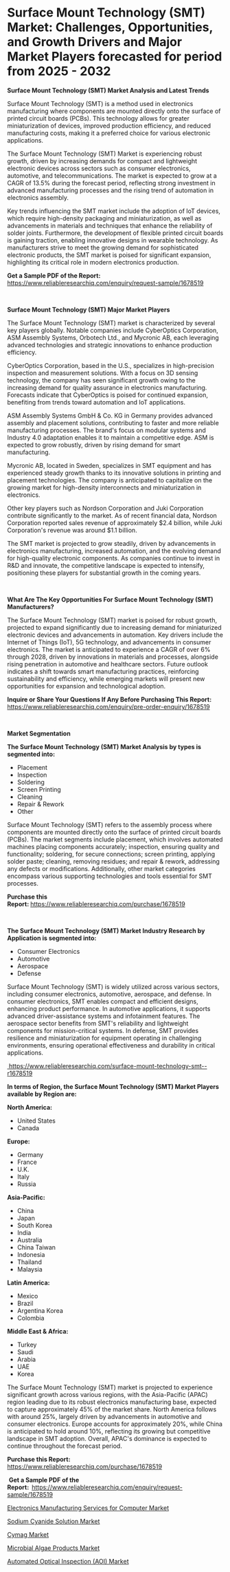 <p><h1>Surface Mount Technology (SMT) Market: Challenges, Opportunities, and Growth Drivers and Major Market Players forecasted for period from 2025 - 2032</h1></p><p><strong>Surface Mount Technology (SMT) Market Analysis and Latest Trends</strong></p>
<p><p>Surface Mount Technology (SMT) is a method used in electronics manufacturing where components are mounted directly onto the surface of printed circuit boards (PCBs). This technology allows for greater miniaturization of devices, improved production efficiency, and reduced manufacturing costs, making it a preferred choice for various electronic applications.</p><p>The Surface Mount Technology (SMT) Market is experiencing robust growth, driven by increasing demands for compact and lightweight electronic devices across sectors such as consumer electronics, automotive, and telecommunications. The market is expected to grow at a CAGR of 13.5% during the forecast period, reflecting strong investment in advanced manufacturing processes and the rising trend of automation in electronics assembly.</p><p>Key trends influencing the SMT market include the adoption of IoT devices, which require high-density packaging and miniaturization, as well as advancements in materials and techniques that enhance the reliability of solder joints. Furthermore, the development of flexible printed circuit boards is gaining traction, enabling innovative designs in wearable technology. As manufacturers strive to meet the growing demand for sophisticated electronic products, the SMT market is poised for significant expansion, highlighting its critical role in modern electronics production.</p></p>
<p><strong>Get a Sample PDF of the Report:&nbsp;</strong> <a href="https://www.reliableresearchiq.com/enquiry/request-sample/1678519?utm_campaign=1877&utm_medium=2&utm_source=Github&utm_content=ia&utm_term=24032025&utm_id=surface-mount-technology-smt">https://www.reliableresearchiq.com/enquiry/request-sample/1678519</a></p>
<p>&nbsp;</p>
<p><strong>Surface Mount Technology (SMT) Major Market Players</strong></p>
<p><p>The Surface Mount Technology (SMT) market is characterized by several key players globally. Notable companies include CyberOptics Corporation, ASM Assembly Systems, Orbotech Ltd., and Mycronic AB, each leveraging advanced technologies and strategic innovations to enhance production efficiency.</p><p>CyberOptics Corporation, based in the U.S., specializes in high-precision inspection and measurement solutions. With a focus on 3D sensing technology, the company has seen significant growth owing to the increasing demand for quality assurance in electronics manufacturing. Forecasts indicate that CyberOptics is poised for continued expansion, benefiting from trends toward automation and IoT applications.</p><p>ASM Assembly Systems GmbH & Co. KG in Germany provides advanced assembly and placement solutions, contributing to faster and more reliable manufacturing processes. The brand's focus on modular systems and Industry 4.0 adaptation enables it to maintain a competitive edge. ASM is expected to grow robustly, driven by rising demand for smart manufacturing.</p><p>Mycronic AB, located in Sweden, specializes in SMT equipment and has experienced steady growth thanks to its innovative solutions in printing and placement technologies. The company is anticipated to capitalize on the growing market for high-density interconnects and miniaturization in electronics.</p><p>Other key players such as Nordson Corporation and Juki Corporation contribute significantly to the market. As of recent financial data, Nordson Corporation reported sales revenue of approximately $2.4 billion, while Juki Corporation's revenue was around $1.1 billion.</p><p>The SMT market is projected to grow steadily, driven by advancements in electronics manufacturing, increased automation, and the evolving demand for high-quality electronic components. As companies continue to invest in R&D and innovate, the competitive landscape is expected to intensify, positioning these players for substantial growth in the coming years.</p></p>
<p>&nbsp;</p>
<p><strong>What Are The Key Opportunities For Surface Mount Technology (SMT) Manufacturers?</strong></p>
<p><p>The Surface Mount Technology (SMT) market is poised for robust growth, projected to expand significantly due to increasing demand for miniaturized electronic devices and advancements in automation. Key drivers include the Internet of Things (IoT), 5G technology, and advancements in consumer electronics. The market is anticipated to experience a CAGR of over 6% through 2028, driven by innovations in materials and processes, alongside rising penetration in automotive and healthcare sectors. Future outlook indicates a shift towards smart manufacturing practices, reinforcing sustainability and efficiency, while emerging markets will present new opportunities for expansion and technological adoption.</p></p>
<p><strong>Inquire or Share Your Questions If Any Before Purchasing This Report:</strong> <a href="https://www.reliableresearchiq.com/enquiry/pre-order-enquiry/1678519?utm_campaign=1877&utm_medium=2&utm_source=Github&utm_content=ia&utm_term=24032025&utm_id=surface-mount-technology-smt">https://www.reliableresearchiq.com/enquiry/pre-order-enquiry/1678519</a></p>
<p>&nbsp;</p>
<p><strong>Market Segmentation</strong></p>
<p><strong>The Surface Mount Technology (SMT) Market Analysis by types is segmented into:</strong></p>
<p><ul><li>Placement</li><li>Inspection</li><li>Soldering</li><li>Screen Printing</li><li>Cleaning</li><li>Repair & Rework</li><li>Other</li></ul></p>
<p><p>Surface Mount Technology (SMT) refers to the assembly process where components are mounted directly onto the surface of printed circuit boards (PCBs). The market segments include placement, which involves automated machines placing components accurately; inspection, ensuring quality and functionality; soldering, for secure connections; screen printing, applying solder paste; cleaning, removing residues; and repair & rework, addressing any defects or modifications. Additionally, other market categories encompass various supporting technologies and tools essential for SMT processes.</p></p>
<p><strong>Purchase this Report:&nbsp;</strong><a href="https://www.reliableresearchiq.com/purchase/1678519?utm_campaign=1877&utm_medium=2&utm_source=Github&utm_content=ia&utm_term=24032025&utm_id=surface-mount-technology-smt">https://www.reliableresearchiq.com/purchase/1678519</a></p>
<p>&nbsp;</p>
<p><strong>The Surface Mount Technology (SMT) Market Industry Research by Application is segmented into:</strong></p>
<p><ul><li>Consumer Electronics</li><li>Automotive</li><li>Aerospace</li><li>Defense</li></ul></p>
<p><p>Surface Mount Technology (SMT) is widely utilized across various sectors, including consumer electronics, automotive, aerospace, and defense. In consumer electronics, SMT enables compact and efficient designs, enhancing product performance. In automotive applications, it supports advanced driver-assistance systems and infotainment features. The aerospace sector benefits from SMT's reliability and lightweight components for mission-critical systems. In defense, SMT provides resilience and miniaturization for equipment operating in challenging environments, ensuring operational effectiveness and durability in critical applications.</p></p>
<p><a href="https://www.reliableresearchiq.com/surface-mount-technology-smt--r1678519?utm_campaign=1877&utm_medium=2&utm_source=Github&utm_content=ia&utm_term=24032025&utm_id=surface-mount-technology-smt">&nbsp;https://www.reliableresearchiq.com/surface-mount-technology-smt--r1678519</a></p>
<p><strong>In terms of Region, the Surface Mount Technology (SMT) Market Players available by Region are:</strong></p>
<p>
    <p> <strong> North America: </strong>
        <ul>
            <li>United States</li>
            <li>Canada</li>
        </ul>
        </p> 
    <p> <strong> Europe: </strong>
        <ul>
            <li>Germany</li>
            <li>France</li>
            <li>U.K.</li>
            <li>Italy</li>
            <li>Russia</li>
        </ul>
        </p> 
    <p> <strong> Asia-Pacific: </strong>
        <ul>
            <li>China</li>
            <li>Japan</li>
            <li>South Korea</li>
            <li>India</li>
            <li>Australia</li>
            <li>China Taiwan</li>
            <li>Indonesia</li>
            <li>Thailand</li>
            <li>Malaysia</li>
        </ul>
        </p> 
    <p> <strong> Latin America: </strong>
        <ul>
            <li>Mexico</li>
            <li>Brazil</li>
            <li>Argentina Korea</li>
            <li>Colombia</li>
        </ul>
        </p> 
    <p> <strong> Middle East & Africa: </strong>
        <ul>
            <li>Turkey</li>
            <li>Saudi</li>
            <li>Arabia</li>
            <li>UAE</li>
            <li>Korea</li>
        </ul>
    </p>
    </p>
<p><p>The Surface Mount Technology (SMT) market is projected to experience significant growth across various regions, with the Asia-Pacific (APAC) region leading due to its robust electronics manufacturing base, expected to capture approximately 45% of the market share. North America follows with around 25%, largely driven by advancements in automotive and consumer electronics. Europe accounts for approximately 20%, while China is anticipated to hold around 10%, reflecting its growing but competitive landscape in SMT adoption. Overall, APAC's dominance is expected to continue throughout the forecast period.</p></p>
<p><strong>Purchase this Report: </strong><a href="https://www.reliableresearchiq.com/purchase/1678519?utm_campaign=1877&utm_medium=2&utm_source=Github&utm_content=ia&utm_term=24032025&utm_id=surface-mount-technology-smt">https://www.reliableresearchiq.com/purchase/1678519</a></p>
<p>&nbsp;<strong>Get a Sample PDF of the Report:&nbsp;&nbsp;</strong><a href="https://www.reliableresearchiq.com/enquiry/request-sample/1678519?utm_campaign=1877&utm_medium=2&utm_source=Github&utm_content=ia&utm_term=24032025&utm_id=surface-mount-technology-smt">https://www.reliableresearchiq.com/enquiry/request-sample/1678519</a></p>
<p><strong></strong></p>
<p><p><a href="https://github.com/drissahrouk/Market-Research-Report-List-1/blob/main/electronics-manufacturing-services-for-computer-market.md?utm_campaign=1877&utm_medium=2&utm_source=Github&utm_content=ia&utm_term=24032025&utm_id=surface-mount-technology-smt">Electronics Manufacturing Services for Computer Market</a></p><p><a href="https://github.com/haklagjbj/Market-Research-Report-List-1/blob/main/sodium-cyanide-solution-market.md?utm_campaign=1877&utm_medium=2&utm_source=Github&utm_content=ia&utm_term=24032025&utm_id=surface-mount-technology-smt">Sodium Cyanide Solution Market</a></p><p><a href="https://github.com/kemauteve/Market-Research-Report-List-1/blob/main/cymag-market.md?utm_campaign=1877&utm_medium=2&utm_source=Github&utm_content=ia&utm_term=24032025&utm_id=surface-mount-technology-smt">Cymag Market</a></p><p><a href="https://github.com/habyoneub/Market-Research-Report-List-1/blob/main/microbial-algae-products-market.md?utm_campaign=1877&utm_medium=2&utm_source=Github&utm_content=ia&utm_term=24032025&utm_id=surface-mount-technology-smt">Microbial Algae Products Market</a></p><p><a href="https://github.com/nxauwedaroui2/Market-Research-Report-List-1/blob/main/automated-optical-inspection-aoi-market.md?utm_campaign=1877&utm_medium=2&utm_source=Github&utm_content=ia&utm_term=24032025&utm_id=surface-mount-technology-smt">Automated Optical Inspection (AOI) Market</a></p></p>